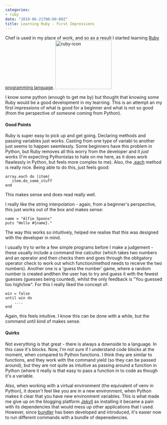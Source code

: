 ```yaml
---
categories: 
- ruby
date: "2019-06-21T00:00:00Z"
title: Learning Ruby - First Impressions
---
```

Chef is used in my place of work, and so as a result I started learning [Ruby programming language](https://www.ruby-lang.org). <img src="https://live.staticflickr.com/65535/48072657641_7545908162_m.jpg" width="180" height="156" alt="ruby-icon">

I know some python (enough to get me by) but thought that knowing some Ruby would be a good development in my learning. This is an attempt an my first impressions of what is good for a beginner and what is not so good (from the perspective of someone coming from Python).

#### Good Points

Ruby is super easy to pick up and get going. Declaring methods and passing variables just works. Casting from one type of variabl to another just seems to happen seemlessly. Some beginners have this problem in Python, but Ruby removes all this worry from the developer and it *just works* (I'm expecting Pythonistas to hate on me here, as it does work flawlessly in Python, but feels more complex to me). Also, the [.each](https://ruby-doc.org/core-2.6.3/Enumerable.html) method is really nice. Being able to do this, just feels good:

    array.each do |item|
       item.do_some_stuff
    end

This makes sense and does read really well.

I really like the string interpolation - again, from a beginner's perspective, this just works out of the box and makes sense:

    name = "Alfie Spoons"
    puts "Hello #{name}."

The way this works so intuitively, helped me realise that this was designed with the developer in mind. 

I usually try to write a few simple programs before I make a judgement - these usually include a command line calcultor (which takes two numbers and an operator and then checks them and goes through the obligatory operator check to work out which function/method needs to receive the two numbers). Another one is a 'guess the number' game, where a random number is created andthen the user has to try and guess it with the fewest guesses (guesses being counted), whilst the only feedback is "You guessed too high/low". For this I really liked the concept of:

    win = false 
    until win do
        ....
    end

Again, this feels intuitive. I know this can be done with a while, but the command until kind of makes sense.

#### Quirks

Not everything is that great - there is always a downside to a language. In this case it's blocks. Now, I'm not sure if I understand code blocks at the moment, when compared to Python functions. I think they are similar to functions, and they work with the command yield (so they can be passed around), but they are not quite as intuitive as passing around a function in Python (where it really is that easy to pass a function in to code as though it's a variable.

Also, when working with a virtual environment (the equivalent of venv in Python), it doesn't feel like you are in a new environment, when Python makes it clear that you have new environment variables. This is what made me give up on the blogging platform [Jekyll](https://www.jekyllrb.com) as installing it became a pain with its dependencies that would mess up other applications that I used. However, since [bundler](https://bundler.io) has been developed and introduced, it's easier now to run different commands with a bundle of depenedencies. 

